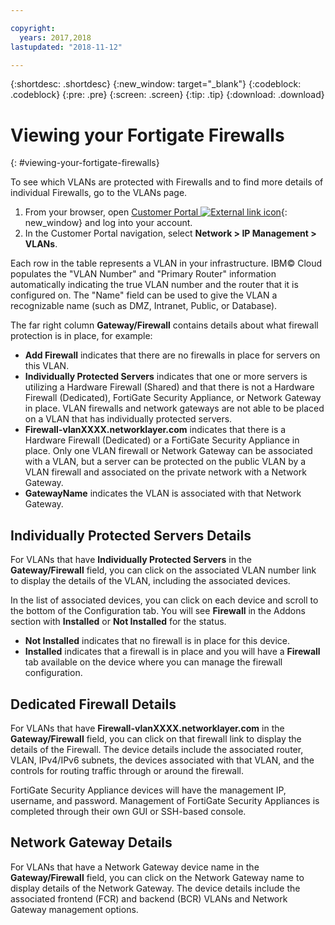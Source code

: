 ```yaml
---

copyright:
  years: 2017,2018
lastupdated: "2018-11-12"

---
```


{:shortdesc: .shortdesc}
{:new_window: target="_blank"}
{:codeblock: .codeblock}
{:pre: .pre}
{:screen: .screen}
{:tip: .tip}
{:download: .download}

# Viewing your Fortigate Firewalls
{: #viewing-your-fortigate-firewalls}

To see which VLANs are protected with Firewalls and to find more details of individual Firewalls, go to the VLANs page.

1. From your browser, open [Customer Portal ![External link icon](../../icons/launch-glyph.svg "External link icon")](https://control.softlayer.com/){: new_window} and log into your account.
2. In the Customer Portal navigation, select **Network > IP Management > VLANs**.

Each row in the table represents a VLAN in your infrastructure. IBM© Cloud populates the "VLAN Number" and "Primary Router" information automatically indicating the true VLAN number and the router that it is configured on. The "Name" field can be used to give the VLAN a recognizable name (such as DMZ, Intranet, Public, or Database).

The far right column **Gateway/Firewall** contains details about what firewall protection is in place, for example:

- **Add Firewall** indicates that there are no firewalls in place for servers on this VLAN.
- **Individually Protected Servers** indicates that one or more servers is utilizing a Hardware Firewall (Shared) and that there is not a Hardware Firewall (Dedicated), FortiGate Security Appliance, or Network Gateway in place. VLAN firewalls and network gateways are not able to be placed on a VLAN that has individually protected servers.
- **Firewall-vlanXXXX.networklayer.com** indicates that there is a Hardware Firewall (Dedicated) or a FortiGate Security Appliance in place. Only one VLAN firewall or Network Gateway can be associated with a VLAN, but a server can be protected on the public VLAN by a VLAN firewall and associated on the private network with a Network Gateway.
- **GatewayName** indicates the VLAN is associated with that Network Gateway.

## Individually Protected Servers Details

For VLANs that have **Individually Protected Servers** in the **Gateway/Firewall** field, you can click on the associated VLAN number link to display the details of the VLAN, including the associated devices.

In the list of associated devices, you can click on each device and scroll to the bottom of the Configuration tab. You will see **Firewall** in the Addons section with **Installed** or **Not Installed** for the status.

- **Not Installed** indicates that no firewall is in place for this device.
- **Installed** indicates that a firewall is in place and you will have a **Firewall** tab available on the device where you can manage the firewall configuration.

## Dedicated Firewall Details

For VLANs that have **Firewall-vlanXXXX.networklayer.com** in the **Gateway/Firewall** field, you can click on that firewall link to display the details of the Firewall. The device details include the associated router, VLAN, IPv4/IPv6 subnets, the devices associated with that VLAN, and the controls for routing traffic through or around the firewall.

FortiGate Security Appliance devices will have the management IP, username, and password.  Management of FortiGate Security Appliances is completed through their own GUI or SSH-based console.

## Network Gateway Details

For VLANs that have a Network Gateway device name in the **Gateway/Firewall** field, you can click on the Network Gateway name to display details of the Network Gateway. The device details include the associated frontend (FCR) and backend (BCR) VLANs and Network Gateway management options.